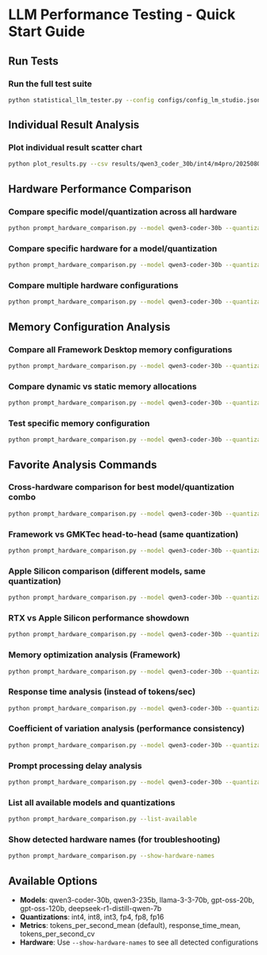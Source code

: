 # LLM Performance Testing - Quick Start Guide

## Run Tests

### Run the full test suite
```bash
python statistical_llm_tester.py --config configs/config_lm_studio.json
```

## Individual Result Analysis

### Plot individual result scatter chart
```bash
python plot_results.py --csv results/qwen3_coder_30b/int4/m4pro/20250801_115217__qwen3_coder_30b__q4_k_m__mlx__lmstudio__sta_64gb__m4pro__detailed.csv --chart scatter
```

## Hardware Performance Comparison

### Compare specific model/quantization across all hardware
```bash
python prompt_hardware_comparison.py --model qwen3-coder-30b --quantization int4
```

### Compare specific hardware for a model/quantization
```bash
python prompt_hardware_comparison.py --model qwen3-coder-30b --quantization int4 --hardware "Apple MacBook Pro M4 Pro"
```

### Compare multiple hardware configurations
```bash
python prompt_hardware_comparison.py --model qwen3-coder-30b --quantization int4 --hardware "Apple MacBook Pro M4 Pro" "GMKTec EVO X2" "Framework Desktop"
```

## Memory Configuration Analysis

### Compare all Framework Desktop memory configurations
```bash
python prompt_hardware_comparison.py --model qwen3-coder-30b --quantization int8 --hardware "Framework Desktop"
```

### Compare dynamic vs static memory allocations
```bash
python prompt_hardware_comparison.py --model qwen3-coder-30b --quantization int8 --hardware 'Framework Desktop (Dynamic 0.5GB)' 'Framework Desktop (96GB)'
```

### Test specific memory configuration
```bash
python prompt_hardware_comparison.py --model qwen3-coder-30b --quantization int8 --hardware 'Framework Desktop (Dynamic 0.5GB)'
```

## Favorite Analysis Commands

### Cross-hardware comparison for best model/quantization combo
```bash
python prompt_hardware_comparison.py --model qwen3-coder-30b --quantization int4
```

### Framework vs GMKTec head-to-head (same quantization)
```bash
python prompt_hardware_comparison.py --model qwen3-coder-30b --quantization int8 --hardware "Framework Desktop" "GMKTec EVO X2"
```

### Apple Silicon comparison (different models, same quantization)
```bash
python prompt_hardware_comparison.py --model qwen3-coder-30b --quantization int4 --hardware "Apple MacBook Pro M4 Pro" "Apple MacBook Pro M4 Max" "Apple Mac Studio M3 Ultra"
```

### RTX vs Apple Silicon performance showdown
```bash
python prompt_hardware_comparison.py --model qwen3-coder-30b --quantization int4 --hardware "NVIDIA RTX 5090 + RTX 5060 Ti Desktop" "Apple MacBook Pro M4 Max"
```

### Memory optimization analysis (Framework)
```bash
python prompt_hardware_comparison.py --model qwen3-coder-30b --quantization int8 --hardware 'Framework Desktop (8GB)' 'Framework Desktop (32GB)' 'Framework Desktop (96GB)' 'Framework Desktop (Dynamic 0.5GB)'
```

### Response time analysis (instead of tokens/sec)
```bash
python prompt_hardware_comparison.py --model qwen3-coder-30b --quantization int4 --metric response_time_mean
```

### Coefficient of variation analysis (performance consistency)
```bash
python prompt_hardware_comparison.py --model qwen3-coder-30b --quantization int4 --metric tokens_per_second_cv
```

### Prompt processing delay analysis
```bash
python prompt_hardware_comparison.py --model qwen3-coder-30b --quantization int4 --delay-chart
```

### List all available models and quantizations
```bash
python prompt_hardware_comparison.py --list-available
```

### Show detected hardware names (for troubleshooting)
```bash
python prompt_hardware_comparison.py --show-hardware-names
```

## Available Options

- **Models**: qwen3-coder-30b, qwen3-235b, llama-3-3-70b, gpt-oss-20b, gpt-oss-120b, deepseek-r1-distill-qwen-7b
- **Quantizations**: int4, int8, int3, fp4, fp8, fp16
- **Metrics**: tokens_per_second_mean (default), response_time_mean, tokens_per_second_cv
- **Hardware**: Use `--show-hardware-names` to see all detected configurations

